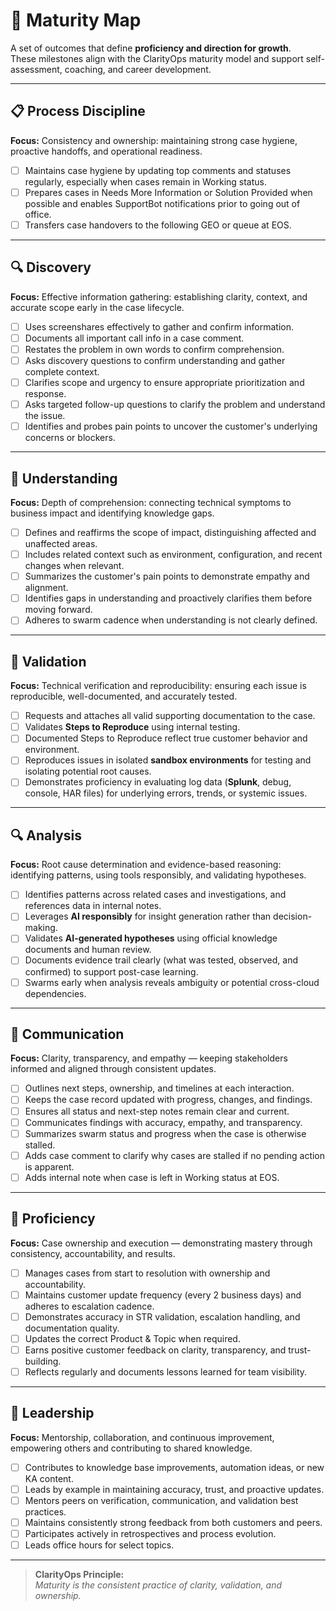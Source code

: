 # 🌟 Maturity Map

A set of outcomes that define **proficiency and direction for growth**.  
These milestones align with the ClarityOps maturity model and support self-assessment, coaching, and career development.

---

## 📋 Process Discipline  
**Focus:** Consistency and ownership: maintaining strong case hygiene, proactive handoffs, and operational readiness.  

- [ ] Maintains case hygiene by updating top comments and statuses regularly, especially when cases remain in Working status.  
- [ ] Prepares cases in Needs More Information or Solution Provided when possible and enables SupportBot notifications prior to going out of office.  
- [ ] Transfers case handovers to the following GEO or queue at EOS.  

---

## 🔍 Discovery  
**Focus:** Effective information gathering: establishing clarity, context, and accurate scope early in the case lifecycle.  

- [ ] Uses screenshares effectively to gather and confirm information.  
- [ ] Documents all important call info in a case comment.  
- [ ] Restates the problem in own words to confirm comprehension.  
- [ ] Asks discovery questions to confirm understanding and gather complete context.  
- [ ] Clarifies scope and urgency to ensure appropriate prioritization and response.  
- [ ] Asks targeted follow-up questions to clarify the problem and understand the issue.  
- [ ] Identifies and probes pain points to uncover the customer's underlying concerns or blockers.  

---

## 🧠 Understanding  
**Focus:** Depth of comprehension: connecting technical symptoms to business impact and identifying knowledge gaps.  

- [ ] Defines and reaffirms the scope of impact, distinguishing affected and unaffected areas.  
- [ ] Includes related context such as environment, configuration, and recent changes when relevant.  
- [ ] Summarizes the customer's pain points to demonstrate empathy and alignment.  
- [ ] Identifies gaps in understanding and proactively clarifies them before moving forward.  
- [ ] Adheres to swarm cadence when understanding is not clearly defined.  

---

## 🔬 Validation  
**Focus:** Technical verification and reproducibility: ensuring each issue is reproducible, well-documented, and accurately tested.  

- [ ] Requests and attaches all valid supporting documentation to the case.  
- [ ] Validates **Steps to Reproduce** using internal testing.  
- [ ] Documented Steps to Reproduce reflect true customer behavior and environment.  
- [ ] Reproduces issues in isolated **sandbox environments** for testing and isolating potential root causes.  
- [ ] Demonstrates proficiency in evaluating log data (**Splunk**, debug, console, HAR files) for underlying errors, trends, or systemic issues.  

---

## 🔍 Analysis  
**Focus:** Root cause determination and evidence-based reasoning: identifying patterns, using tools responsibly, and validating hypotheses.  

- [ ] Identifies patterns across related cases and investigations, and references data in internal notes.  
- [ ] Leverages **AI responsibly** for insight generation rather than decision-making.  
- [ ] Validates **AI-generated hypotheses** using official knowledge documents and human review.  
- [ ] Documents evidence trail clearly (what was tested, observed, and confirmed) to support post-case learning.  
- [ ] Swarms early when analysis reveals ambiguity or potential cross-cloud dependencies.  

---

## 💬 Communication  
**Focus:** Clarity, transparency, and empathy — keeping stakeholders informed and aligned through consistent updates.  

- [ ] Outlines next steps, ownership, and timelines at each interaction.  
- [ ] Keeps the case record updated with progress, changes, and findings.  
- [ ] Ensures all status and next-step notes remain clear and current.  
- [ ] Communicates findings with accuracy, empathy, and transparency.  
- [ ] Summarizes swarm status and progress when the case is otherwise stalled.  
- [ ] Adds case comment to clarify why cases are stalled if no pending action is apparent.  
- [ ] Adds internal note when case is left in Working status at EOS.  

---

## 🏁 Proficiency  
**Focus:** Case ownership and execution — demonstrating mastery through consistency, accountability, and results.  

- [ ] Manages cases from start to resolution with ownership and accountability.  
- [ ] Maintains customer update frequency (every 2 business days) and adheres to escalation cadence.  
- [ ] Demonstrates accuracy in STR validation, escalation handling, and documentation quality.  
- [ ] Updates the correct Product & Topic when required.  
- [ ] Earns positive customer feedback on clarity, transparency, and trust-building.  
- [ ] Reflects regularly and documents lessons learned for team visibility.  

---

## 🌟 Leadership  
**Focus:** Mentorship, collaboration, and continuous improvement, empowering others and contributing to shared knowledge.  

- [ ] Contributes to knowledge base improvements, automation ideas, or new KA content.  
- [ ] Leads by example in maintaining accuracy, trust, and proactive updates.  
- [ ] Mentors peers on verification, communication, and validation best practices.  
- [ ] Maintains consistently strong feedback from both customers and peers.  
- [ ] Participates actively in retrospectives and process evolution.  
- [ ] Leads office hours for select topics.  

---

> **ClarityOps Principle:**  
> *Maturity is the consistent practice of clarity, validation, and ownership.*

